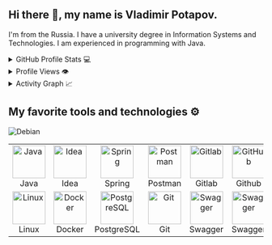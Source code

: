 ## Hi there 👋, my name is Vladimir Potapov.
I'm from the Russia.
I have a university degree in Information Systems and Technologies. I am experienced in programming with Java.



<details>
  <summary>GitHub Profile Stats 💻</summary>
  <br/>
<a href="https://github.com/vlj2007?tab=repositories">
  <img align="center" src="https://github-readme-stats.vercel.app/api?username=vlj2007&show=reviews,discussions_started,discussions_answered,prs_merged,prs_merged_percentage&show_icons=true&theme=transparent&bg_color=00000000" height="300px" />
</a>
<a href="https://github.com/vlj2007?tab=repositories">
  <img align="center" src="https://github-readme-stats.vercel.app/api/top-langs?username=vlj2007&layout=donut&langs_count=8&card_width=320&size_weight=0.5&count_weight=0.5&show_icons=true&theme=transparent&bg_color=00000000" height="300px"/>
</a>
 <br/>
</details>



<details>
  <summary>Profile Views 👁️</summary>
  <br/>
  <img src="https://komarev.com/ghpvc/?username=vlj2007&label=Profile%20views&style=flat-square&abbreviated=true" alt="vlj2007" />
</details>



<details>
  <summary>Activity Graph 📈</summary>
  <br/>

[![Ashutosh's github activity graph](https://github-readme-activity-graph.vercel.app/graph?username=vlj2007&bg_color=ffffff&color=000000&line=04e61b&point=403d3d&area=true&hide_border=true)](https://github.com/vlj2007/github-readme-activity-graph)

</details>



## My favorite tools and technologies ⚙️



<table>
  <tr>
    <td align="center" width="96">
     <img src="https://skillicons.dev/icons?i=java&theme=light" width="65" height="65" alt="Java" />
      <br>Java
    </td>
    <td align="center" width="96">
     <img src="https://skillicons.dev/icons?i=idea&theme=light" width="65" height="65" alt="Idea" />
      <br>Idea
    </td>
    <td align="center" width="96">
     <img src="https://skillicons.dev/icons?i=spring&theme=light" width="65" height="65" alt="Spring" />
      <br>Spring
    </td>
    <td align="center" width="96">
     <img src="https://skillicons.dev/icons?i=postman&theme=light" width="65" height="65" alt="Postman" />
      <br>Postman 
    </td>
    <td align="center" width="96">
        <img src="https://skillicons.dev/icons?i=gitlab&theme=light" width="65" height="65" alt="Gitlab" />
      <br>Gitlab
    </td>
    <td align="center" width="96">
        <img src="https://techstack-generator.vercel.app/github-icon.svg" width="65" height="65" alt="GitHub" />
      <br>Github
    </td>
    <td align="center" width="96">
     <img src="https://skillicons.dev/icons?i=maven&theme=light" width="65" height="65" alt="Maven" />
      <br>Maven
    </td>
    <td align="center" width="96">
        <img src="https://techstack-generator.vercel.app/restapi-icon.svg" width="65" height="65" alt="Rest API" />
      <br>Rest API
    </td>
    
    
   
  </tr>
  <tr>
   <td align="center" width="96">
     <img src="https://skillicons.dev/icons?i=linux&theme=light" width="65" height="65" alt="Linux" />
      <br>Linux
  </td>
  <td align="center" width="96">
    <img src="https://techstack-generator.vercel.app/docker-icon.svg" width="65" height="65" alt="Docker" />
    <br>Docker
  </td>
  <td align="center" width="96">
    <img src="https://skillicons.dev/icons?i=postgres&theme=light" width="65" height="65" alt="PostgreSQL" />
    <br>PostgreSQL
  </td>  
  <td align="center" width="96">
    <img src="https://skillicons.dev/icons?i=git" width="65" height="65" alt="Git" />
  <br>Git
  </td>
    <td align="center" width="96">
      <img src="https://skillicons.dev/icons?i=swagger" width="65" height="65" alt="Swagger" />
      <br>Swagger
    </td>
    <td align="center" width="96">
      <img src="https://raw.githubusercontent.com/marwin1991/profile-technology-icons/refs/heads/main/icons/swagger.png width="65" height="65" alt="Swagger" />
      <br>Swagger
    </td>
    

 </tr>

![Debian](https://img.shields.io/badge/Debian-D70A53?style=for-the-badge&logo=debian&logoColor=white)
 
</table>
